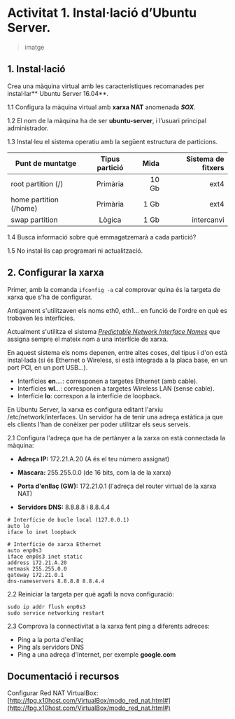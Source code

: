 <!-- notoc -->

# Activitat 1. Instal·lació d’Ubuntu Server.

> imatge

## 1. Instal·lació

Crea una màquina virtual amb les característiques recomanades per instal·lar** Ubuntu Server 16.04**.

1.1 Configura la màquina virtual amb **xarxa NAT** anomenada **_SOX_**.

1.2 El nom de la màquina ha de ser **ubuntu-server**, i l’usuari principal administrador.

1.3 Instal·leu el sistema operatiu amb la següent estructura de particions.

| Punt de muntatge        | Tipus partició           | Mida  | Sistema de fitxers |
| ------------- |:-------------:| -----:|-------:|
| root partition (/)      | Primària | 10 Gb | ext4 |
| home partition (/home)      | Primària      |   1 Gb | ext4 |
| swap partition | Lògica      |    1 Gb | intercanvi |


1.4 Busca informació sobre què emmagatzemarà a cada partició? 

1.5 No instal·lis cap programari ni actualització.

## 2. Configurar la xarxa

Primer, amb la comanda `ifconfig -a` cal comprovar quina és la targeta de xarxa que s'ha de configurar.

Antigament s'utilitzaven els noms eth0, eth1... en funció de l'ordre en què es trobaven les interfícies.

Actualment s'utilitza el sistema _[Predictable Network Interface Names](https://www.freedesktop.org/wiki/Software/systemd/PredictableNetworkInterfaceNames/)_ que assigna sempre el mateix nom a una interfície de xarxa.

En aquest sistema els noms depenen, entre altes coses, del tipus i d'on està instal·lada (si és Ethernet o Wireless, si està integrada a la placa base, en un port PCI, en  un port USB...).
* Interfícies **en**....: corresponen a targetes Ethernet (amb cable).
* Interfícies **wl**...: corresponen a targetes Wireless LAN (sense cable).
* Interfície **lo**: correspon a la interfície de loopback.

En Ubuntu Server, la xarxa es configura editant l'arxiu /etc/network/interfaces.
Un servidor ha de tenir una adreça estàtica ja que els clients l'han de conèixer per poder utilitzar els seus serveis.

2.1 Configura l'adreça que ha de pertànyer a la xarxa on està connectada la màquina:

* **Adreça IP:** 172.21.A.20 (A és el teu número assignat)

* **Màscara:** 255.255.0.0 (de 16 bits, com la de la xarxa)

* **Porta d'enllaç (GW):** 172.21.0.1 (l'adreça del router virtual de la xarxa NAT)

* **Servidors DNS:** 8.8.8.8 i 8.8.4.4

```
# Interfície de bucle local (127.0.0.1)
auto lo
iface lo inet loopback

# Interfície de xarxa Ethernet
auto enp0s3
iface enp0s3 inet static
address 172.21.A.20
netmask 255.255.0.0
gateway 172.21.0.1
dns-nameservers 8.8.8.8 8.8.4.4
```

2.2 Reiniciar la targeta per què agafi la nova configuració:

```
sudo ip addr flush enp0s3
sudo service networking restart
```

2.3 Comprova la connectivitat a la xarxa fent ping a diferents adreces:

* Ping a la porta d'enllaç
* Ping als servidors DNS
* Ping a una adreça d'Internet, per exemple **google.com**

## Documentació i recursos

Configurar Red NAT VirtualBox: [http://fpg.x10host.com/VirtualBox/modo_red_nat.html#](http://fpg.x10host.com/VirtualBox/modo_red_nat.html#)

